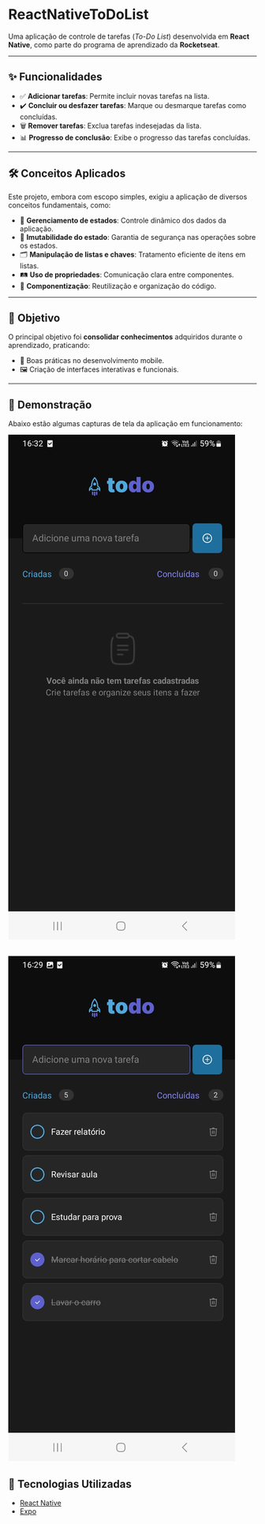 # ReactNativeToDoList

Uma aplicação de controle de tarefas (*To-Do List*) desenvolvida em **React Native**, como parte do programa de aprendizado da **Rocketseat**.

---

## ✨ Funcionalidades

- ✅ **Adicionar tarefas**: Permite incluir novas tarefas na lista.
- ✔️ **Concluir ou desfazer tarefas**: Marque ou desmarque tarefas como concluídas.
- 🗑️ **Remover tarefas**: Exclua tarefas indesejadas da lista.
- 📊 **Progresso de conclusão**: Exibe o progresso das tarefas concluídas.

---

## 🛠️ Conceitos Aplicados

Este projeto, embora com escopo simples, exigiu a aplicação de diversos conceitos fundamentais, como:

- 📌 **Gerenciamento de estados**: Controle dinâmico dos dados da aplicação.
- 🔗 **Imutabilidade do estado**: Garantia de segurança nas operações sobre os estados.
- 🗂️ **Manipulação de listas e chaves**: Tratamento eficiente de itens em listas.
- 🛤️ **Uso de propriedades**: Comunicação clara entre componentes.
- 🧩 **Componentização**: Reutilização e organização do código.

---

## 🎯 Objetivo

O principal objetivo foi **consolidar conhecimentos** adquiridos durante o aprendizado, praticando:

- 📐 Boas práticas no desenvolvimento mobile.
- 🖼️ Criação de interfaces interativas e funcionais.

---

## 📸 Demonstração

Abaixo estão algumas capturas de tela da aplicação em funcionamento:

![Tela inicial](./assets/tela2.jpg)

![Tela inicial](./assets/tela1.jpg)
---

## 🚀 Tecnologias Utilizadas

- [React Native](https://reactnative.dev/)
- [Expo](https://expo.dev/)